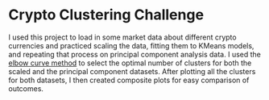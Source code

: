 # Crypto Clustering Challenge
I used this project to load in some market data about different crypto currencies and practiced scaling the data, fitting them to KMeans models, and repeating that process on principal component analysis data. I used the [elbow curve method](https://builtin.com/data-science/elbow-method#:~:text=The%20elbow%20method%20is%20a%20graphical%20method%20for%20finding%20the,on%20the%20x%2Daxis) to select the optimal number of clusters for both the scaled and the principal component datasets. After plotting all the clusters for both datasets, I then created composite plots for easy comparison of outcomes. 
